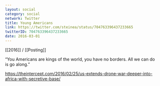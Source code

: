 ```yaml
---
layout: social
category: social
network: Twitter
title: Young Americans
link: https://twitter.com/steinea/status/704763396437233665
twitterID: 704763396437233665
date: 2016-03-01
---
```


[[2016]] / [[Posting]]

“You Americans are kings of the world, you have no borders. All we can do is go along.”

<https://theintercept.com/2016/02/25/us-extends-drone-war-deeper-into-africa-with-secretive-base/>
